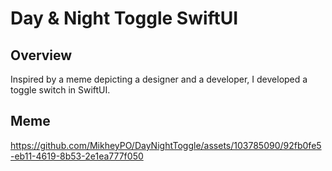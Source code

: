 # Day & Night Toggle SwiftUI

## Overview

Inspired by a meme depicting a designer and a developer,
I developed a toggle switch in SwiftUI.

## Meme
https://github.com/MikheyPO/DayNightToggle/assets/103785090/92fb0fe5-eb11-4619-8b53-2e1ea777f050

